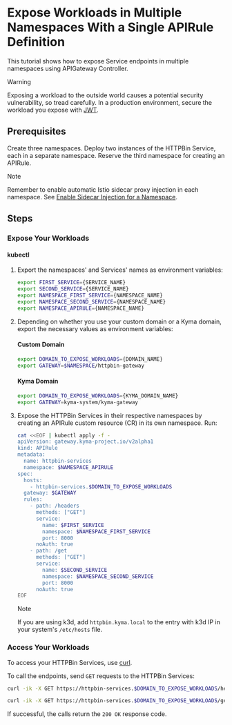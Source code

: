 # Expose Workloads in Multiple Namespaces With a Single APIRule Definition

This tutorial shows how to expose Service endpoints in multiple namespaces using APIGateway Controller.

> [!WARNING]
>  Exposing a workload to the outside world causes a potential security vulnerability, so tread carefully. In a production environment, secure the workload you expose with [JWT](../../01-50-expose-and-secure-a-workload/v2alpha1/01-52-expose-and-secure-workload-jwt.md).


##  Prerequisites

Create three namespaces. Deploy two instances of the HTTPBin Service, each in a separate namespace. Reserve the third namespace for creating an APIRule.

> [!NOTE]
> Remember to enable automatic Istio sidecar proxy injection in each namespace. See [Enable Sidecar Injection for a Namespace](https://kyma-project.io/#/istio/user/tutorials/01-40-enable-sidecar-injection?id=enable-sidecar-injection-for-a-namespace).

## Steps

### Expose Your Workloads

#### **kubectl**

1. Export the namespaces' and Services' names as environment variables:

    ```bash
    export FIRST_SERVICE={SERVICE_NAME}
    export SECOND_SERVICE={SERVICE_NAME}
    export NAMESPACE_FIRST_SERVICE={NAMESPACE_NAME}
    export NAMESPACE_SECOND_SERVICE={NAMESPACE_NAME}
    export NAMESPACE_APIRULE={NAMESPACE_NAME}
    ```

2. Depending on whether you use your custom domain or a Kyma domain, export the necessary values as environment variables:

    <!-- tabs:start -->
    #### **Custom Domain**

    ```bash
    export DOMAIN_TO_EXPOSE_WORKLOADS={DOMAIN_NAME}
    export GATEWAY=$NAMESPACE/httpbin-gateway
    ```
    #### **Kyma Domain**

    ```bash
    export DOMAIN_TO_EXPOSE_WORKLOADS={KYMA_DOMAIN_NAME}
    export GATEWAY=kyma-system/kyma-gateway
    ```
    <!-- tabs:end -->

3. Expose the HTTPBin Services in their respective namespaces by creating an APIRule custom resource (CR) in its own namespace. Run:

    ```bash
    cat <<EOF | kubectl apply -f -
    apiVersion: gateway.kyma-project.io/v2alpha1
    kind: APIRule
    metadata:
      name: httpbin-services
      namespace: $NAMESPACE_APIRULE
    spec:
      hosts:
        - httpbin-services.$DOMAIN_TO_EXPOSE_WORKLOADS
      gateway: $GATEWAY
      rules:
        - path: /headers
          methods: ["GET"]
          service:
            name: $FIRST_SERVICE
            namespace: $NAMESPACE_FIRST_SERVICE
            port: 8000
          noAuth: true
        - path: /get
          methods: ["GET"]
          service:
            name: $SECOND_SERVICE
            namespace: $NAMESPACE_SECOND_SERVICE
            port: 8000
          noAuth: true
    EOF
    ```

    > [!NOTE]
    > If you are using k3d, add `httpbin.kyma.local` to the entry with k3d IP in your system's `/etc/hosts` file.

### Access Your Workloads
To access your HTTPBin Services, use [curl](https://curl.se).

To call the endpoints, send `GET` requests to the HTTPBin Services:

  ```bash
  curl -ik -X GET https://httpbin-services.$DOMAIN_TO_EXPOSE_WORKLOADS/headers

  curl -ik -X GET https://httpbin-services.$DOMAIN_TO_EXPOSE_WORKLOADS/get
  ```
If successful, the calls return the `200 OK` response code.
